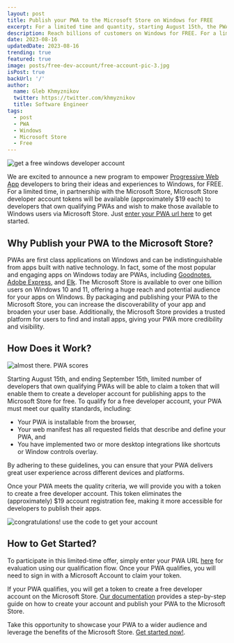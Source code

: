 ```yaml
---
layout: post
title: Publish your PWA to the Microsoft Store on Windows for FREE
excerpt: For a limited time and quantity, starting August 15th, the PWABuilder team is offering free developer accounts for publishing apps to the Microsoft Store on Windows to developers who have built qualifying PWAs.
description: Reach billions of customers on Windows for FREE. For a limited time and quantity, starting August 15th, the PWABuilder team is offering free developer accounts for publishing apps to the Microsoft Store on Windows to developers who have built qualifying PWAs
date: 2023-08-16
updatedDate: 2023-08-16
trending: true
featured: true
image: posts/free-dev-account/free-account-pic-3.jpg
isPost: true
backUrl: '/'
author:
  name: Gleb Khmyznikov
  twitter: https://twitter.com/khmyznikov
  title: Software Engineer
tags:
  - post
  - PWA
  - Windows
  - Microsoft Store
  - Free
---
```


<img alt="get a free windows developer account" src="/posts/free-dev-account/free-account-pic-1.jpg" />

We are excited to announce a new program to empower [Progressive Web App](https://docs.pwabuilder.com/#/home/pwa-intro) developers to bring their ideas and experiences to Windows, for FREE. For a limited time, in partnership with the Microsoft Store, Microsoft Store developer account tokens will be available (approximately $19 each) to developers that own qualifying PWAs and wish to make those available to Windows users via Microsoft Store. Just [enter your PWA url here](https://aka.ms/getToken) to get started.

## Why Publish your PWA to the Microsoft Store?

PWAs are first class applications on Windows and can be indistinguishable from apps built with native technology. In fact, some of the most popular and engaging apps on Windows today are PWAs, including [Goodnotes](https://apps.microsoft.com/store/detail/goodnotes-for-windows/9N92MC09DB30), [Adobe Express](https://apps.microsoft.com/store/detail/adobe-express/9P94LH3Q1CP5), and [Elk](https://apps.microsoft.com/store/detail/elk/9PNZMMXQHQZ5). The Microsoft Store is available to over one billion users on Windows 10 and 11, offering a huge reach and potential audience for your apps on Windows. By packaging and publishing your PWA to the Microsoft Store, you can increase the discoverability of your app and broaden your user base. Additionally, the Microsoft Store provides a trusted platform for users to find and install apps, giving your PWA more credibility and visibility.

## How Does it Work?

<img alt="almost there. PWA scores" src="/posts/free-dev-account/free-account-pic-2.jpg" />

Starting August 15th, and ending September 15th, limited number of developers that own qualifying PWAs will be able to claim a token that will enable them to create a developer account for publishing apps to the Microsoft Store for free. To qualify for a free developer account, your PWA must meet our quality standards, including: 

- Your PWA is installable from the browser, 
- Your web manifest has all requested fields that describe and define your PWA, and
- You have implemented two or more desktop integrations like shortcuts or Window controls overlay. 

By adhering to these guidelines, you can ensure that your PWA delivers great user experience across different devices and platforms. 

Once your PWA meets the quality criteria, we will provide you with a token to create a free developer account. This token eliminates the (approximately) $19 account registration fee, making it more accessible for developers to publish their apps.

<img alt="congratulations! use the code to get your account" src="/posts/free-dev-account/free-account-pic-3.jpg" />

## How to Get Started?

To participate in this limited-time offer, simply enter your PWA URL [here](https://aka.ms/getToken) for evaluation using our qualification flow. Once your PWA qualifies, you will need to sign in with a Microsoft Account to claim your token.

If your PWA qualifies, you will get a token to create a free developer account on the Microsoft Store. [Our documentation](https://docs.pwabuilder.com/#/builder/store-promotion) provides a step-by-step guide on how to create your account and publish your PWA to the Microsoft Store.

Take this opportunity to showcase your PWA to a wider audience and leverage the benefits of the Microsoft Store. [Get started now!](https://aka.ms/getToken).
